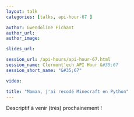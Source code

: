 ```yaml
---
layout: talk
categories: [talks, api-hour-67 ]

author: Gwendoline Fichant
author_url: 
author_image:

slides_url:

session_url: /api-hours/api-hour-67.html
session_name: Clermont'ech API Hour &#35;67
session_short_name: "&#35;67"

video: 

title: "Maman, j'ai recodé Minecraft en Python"
---
```


Descriptif à venir (très) prochainement !

